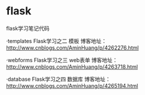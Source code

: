 # flask
flask学习笔记代码

·templates Flask学习之二 模板    博客地址：http://www.cnblogs.com/AminHuang/p/4262276.html

·webforms  Flask学习之三 web表单 博客地址：http://www.cnblogs.com/AminHuang/p/4263718.html

·database  Flask学习之四 数据库  博客地址：http://www.cnblogs.com/AminHuang/p/4265194.html

